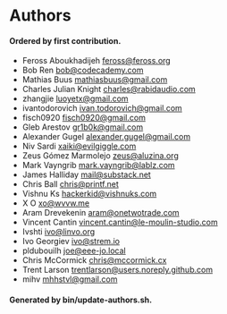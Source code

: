 # Authors

#### Ordered by first contribution.

- Feross Aboukhadijeh <feross@feross.org>
- Bob Ren <bob@codecademy.com>
- Mathias Buus <mathiasbuus@gmail.com>
- Charles Julian Knight <charles@rabidaudio.com>
- zhangjie <luoyetx@gmail.com>
- ivantodorovich <ivan.todorovich@gmail.com>
- fisch0920 <fisch0920@gmail.com>
- Gleb Arestov <gr1b0k@gmail.com>
- Alexander Gugel <alexander.gugel@gmail.com>
- Niv Sardi <xaiki@evilgiggle.com>
- Zeus Gómez Marmolejo <zeus@aluzina.org>
- Mark Vayngrib <mark.vayngrib@lablz.com>
- James Halliday <mail@substack.net>
- Chris Ball <chris@printf.net>
- Vishnu Ks <hackerkid@vishnuks.com>
- X O <xo@wvvw.me>
- Aram Drevekenin <aram@onetwotrade.com>
- Vincent Cantin <vincent.cantin@le-moulin-studio.com>
- Ivshti <ivo@linvo.org>
- Ivo Georgiev <ivo@strem.io>
- pldubouilh <joe@eee-jo.local>
- Chris McCormick <chris@mccormick.cx>
- Trent Larson <trentlarson@users.noreply.github.com>
- mihv <mhhstvl@gmail.com>

#### Generated by bin/update-authors.sh.
